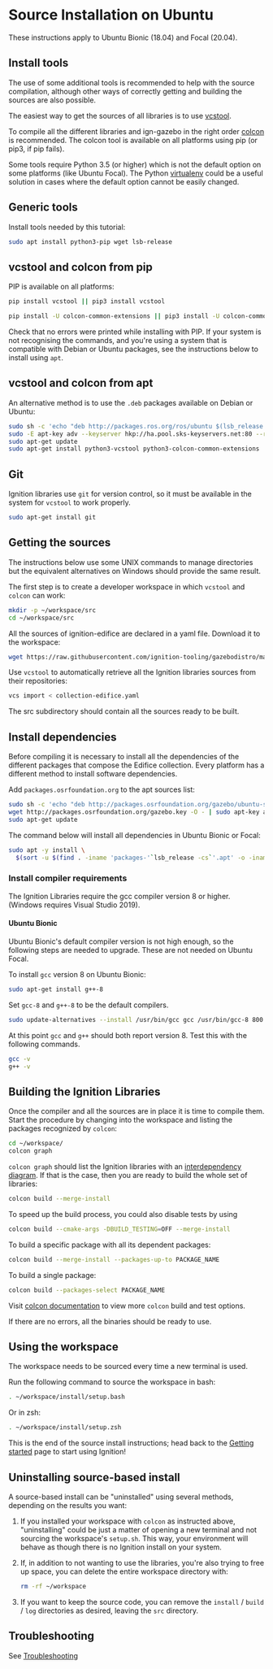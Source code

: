 # Source Installation on Ubuntu

These instructions apply to Ubuntu Bionic (18.04) and Focal (20.04).

## Install tools

The use of some additional tools is recommended to help with the source compilation,
although other ways of correctly getting and building the sources are also possible.

The easiest way to get the sources of all libraries is to use
[vcstool](https://github.com/dirk-thomas/vcstool).

To compile all the different libraries and ign-gazebo in the right order
[colcon](https://colcon.readthedocs.io/en/released/) is recommended.
The colcon tool is available on all platforms using pip (or pip3, if pip fails).

Some tools require Python 3.5 (or higher) which is not the default option on some
platforms (like Ubuntu Focal). The Python
[virtualenv](https://virtualenv.pypa.io/en/latest/) could be a useful solution in
cases where the default option cannot be easily changed.

## Generic tools

Install tools needed by this tutorial:

```bash
sudo apt install python3-pip wget lsb-release
```

## vcstool and colcon from pip

PIP is available on all platforms:

```bash
pip install vcstool || pip3 install vcstool
```

```bash
pip install -U colcon-common-extensions || pip3 install -U colcon-common-extensions
```

Check that no errors were printed while installing with PIP. If your system is not recognising the commands, and you're using a system that is compatible with Debian or Ubuntu packages, see the instructions below to install using `apt`.

## vcstool and colcon from apt

An alternative method is to use the `.deb` packages available on Debian or Ubuntu:

```bash
sudo sh -c 'echo "deb http://packages.ros.org/ros/ubuntu $(lsb_release -sc) main" > /etc/apt/sources.list.d/ros-latest.list'
sudo -E apt-key adv --keyserver hkp://ha.pool.sks-keyservers.net:80 --recv-key C1CF6E31E6BADE8868B172B4F42ED6FBAB17C654
sudo apt-get update
sudo apt-get install python3-vcstool python3-colcon-common-extensions
```

## Git

Ignition libraries use `git` for version control, so it must be available
in the system for `vcstool` to work properly.

```bash
sudo apt-get install git
```

## Getting the sources

The instructions below use some UNIX commands to manage directories but the
equivalent alternatives on Windows should provide the same result.

The first step is to create a developer workspace in which `vcstool` and
`colcon` can work:

```bash
mkdir -p ~/workspace/src
cd ~/workspace/src
```

All the sources of ignition-edifice are declared in a yaml file. Download
it to the workspace:

```bash
wget https://raw.githubusercontent.com/ignition-tooling/gazebodistro/master/collection-edifice.yaml
```

Use `vcstool` to automatically retrieve all the Ignition libraries sources from
their repositories:

```bash
vcs import < collection-edifice.yaml
```

The src subdirectory should contain all the sources ready to be built.

## Install dependencies

Before compiling it is necessary to install all the dependencies of the different
packages that compose the Edifice collection. Every platform has a different
method to install software dependencies.

Add `packages.osrfoundation.org` to the apt sources list:

```bash
sudo sh -c 'echo "deb http://packages.osrfoundation.org/gazebo/ubuntu-stable `lsb_release -cs` main" > /etc/apt/sources.list.d/gazebo-stable.list'
wget http://packages.osrfoundation.org/gazebo.key -O - | sudo apt-key add -
sudo apt-get update
```

The command below will install all dependencies in Ubuntu Bionic or Focal:

```bash
sudo apt -y install \
  $(sort -u $(find . -iname 'packages-'`lsb_release -cs`'.apt' -o -iname 'packages.apt') | sed '/ignition\|sdf/d' | tr '\n' ' ')
```

### Install compiler requirements

The Ignition Libraries require the gcc compiler version 8 or higher.
(Windows requires Visual Studio 2019).

#### Ubuntu Bionic

Ubuntu Bionic's default compiler version is not high enough, so the following
steps are needed to upgrade. These are not needed on Ubuntu Focal.

To install `gcc` version 8 on Ubuntu Bionic:

```bash
sudo apt-get install g++-8
```

Set `gcc-8` and `g++-8` to be the default compilers.

```bash
sudo update-alternatives --install /usr/bin/gcc gcc /usr/bin/gcc-8 800 --slave /usr/bin/g++ g++ /usr/bin/g++-8 --slave /usr/bin/gcov gcov /usr/bin/gcov-8
```

At this point `gcc`  and `g++` should both report version 8. Test this with
the following commands.

```bash
gcc -v
g++ -v
```

## Building the Ignition Libraries

Once the compiler and all the sources are in place it is time to compile them.
Start the procedure by changing into the workspace and listing the packages
recognized by `colcon`:

```bash
cd ~/workspace/
colcon graph
```

`colcon graph` should list the Ignition libraries with an
[interdependency diagram](https://colcon.readthedocs.io/en/released/reference/verb/graph.html#example-output).
If that is the case, then you are ready
to build the whole set of libraries:

```bash
colcon build --merge-install
```

To speed up the build process, you could also disable tests by using

```bash
colcon build --cmake-args -DBUILD_TESTING=OFF --merge-install
```

To build a specific package with all its dependent packages:

```bash
colcon build --merge-install --packages-up-to PACKAGE_NAME
```

To build a single package:

```bash
colcon build --packages-select PACKAGE_NAME
```

Visit [colcon documentation](https://colcon.readthedocs.io/en/released/#) to view more `colcon` build and test options.

If there are no errors, all the binaries should be ready to use.

## Using the workspace

The workspace needs to be sourced every time a new terminal is used.

Run the following command to source the workspace in bash:

```bash
. ~/workspace/install/setup.bash
```

Or in zsh:

```zsh
. ~/workspace/install/setup.zsh
```

This is the end of the source install instructions; head back to the [Getting started](getting_started.html)
page to start using Ignition!

## Uninstalling source-based install

A source-based install can be "uninstalled" using several methods, depending on
the results you want:

  1. If you installed your workspace with `colcon` as instructed above, "uninstalling"
     could be just a matter of opening a new terminal and not sourcing the
     workspace's `setup.sh`. This way, your environment will behave as though
     there is no Ignition install on your system.

  2. If, in addition to not wanting to use the libraries, you're also trying to
     free up space, you can delete the entire workspace directory with:

     ```bash
     rm -rf ~/workspace
     ```

  3. If you want to keep the source code, you can remove the
     `install` / `build` / `log` directories as desired, leaving the `src` directory.

## Troubleshooting

See [Troubleshooting](troubleshooting)
